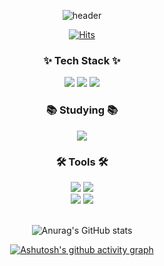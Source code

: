 <div align="center">

![header](https://capsule-render.vercel.app/api?type=waving&color=89cff0&height=300&section=header&desc=equis3351%20Github&descAlignY=75&descAlign=60&text=Welcome!&fontColor=ffffff&fontSize=70)

[![Hits](https://hits.seeyoufarm.com/api/count/incr/badge.svg?url=https%3A%2F%2Fgithub.com%2Fgaeun7&count_bg=%23D2B0FF&title_bg=%2393ADFF&icon=datadog.svg&icon_color=%23FFFFFF&title=hits&edge_flat=false)](https://github.com/equis3351)

<h3 align="center">✨ Tech Stack ✨</h3>

<img src="https://img.shields.io/badge/java-DF0522?style=for-the-badge&logo=java">
<img src="https://img.shields.io/badge/mysql-4479A1?style=for-the-badge&logo=mysql&logoColor=white">
<img src="https://img.shields.io/badge/c-A8B9CC?style=for-the-badge&logo=c&logoColor=white">

<br>

<h3 align="center">📚 Studying 📚</h3>

<img src="https://img.shields.io/badge/Spring-6DB33F?style=for-the-badge&logo=Spring&logoColor=white">

<br>

<h3 align="center">🛠 Tools 🛠</h3>

<img src="https://img.shields.io/badge/git-F05033.svg?style=for-the-badge&logo=git&logoColor=white">
<img src="https://img.shields.io/badge/github-181717.svg?style=for-the-badge&logo=github&logoColor=white">

<br>

<img src="https://img.shields.io/badge/Notion-F3F3F3.svg?style=for-the-badge&logo=notion&logoColor=black">
<img src="https://img.shields.io/badge/figma-F24E1E?style=for-the-badge&logo=figma&logoColor=white">

<br>
<br>

![Anurag's GitHub stats](https://github-readme-stats.vercel.app/api?username=equis3351&show_icons=true&theme=gotham)

[![Ashutosh's github activity graph](https://github-readme-activity-graph.vercel.app/graph?username=equis3351&theme=gotham)](https://github.com/ashutosh00710/github-readme-activity-graph)

</div>
